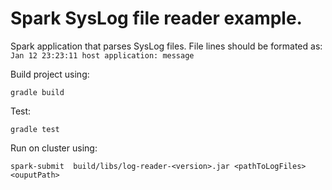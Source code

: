 # Spark SysLog file reader example.

Spark application that parses SysLog files. File lines should be formated as:
 ```Jan 12 23:23:11 host application: message```

Build project using:

`gradle build`

Test:

`gradle test`

Run on cluster using:

`spark-submit  build/libs/log-reader-<version>.jar <pathToLogFiles> <ouputPath>`

